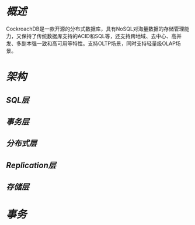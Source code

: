 # *概述*

CockroachDB是一款开源的分布式数据库，具有NoSQL对海量数据的存储管理能力，又保持了传统数据库支持的ACID和SQL等，还支持跨地域、去中心、高并发、多副本强一致和高可用等特性。支持OLTP场景，同时支持轻量级OLAP场景。 

 

# *架构*

## *SQL层*

## *事务层*

## *分布式层*

## *Replication层*

## *存储层*

# *事务*